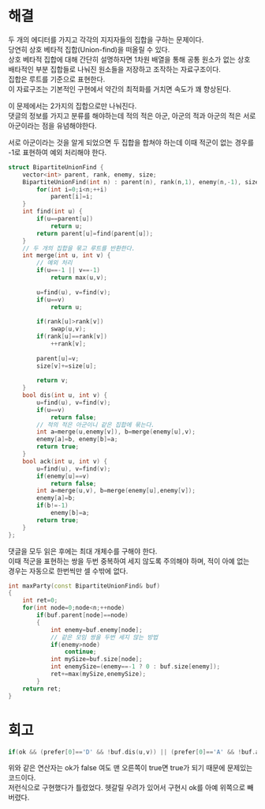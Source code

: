 # 해결 
두 개의 에디터를 가지고 각각의 지지자들의 집합을 구하는 문제이다.  
당연히 상호 베타적 집합(Union-find)을 떠올릴 수 있다.  
상호 베타적 집합에 대해 간단히 설명하자면 1차원 배열을 통해 공통 원소가 없는 상호 배타적인 부분 집합들로 나눠진 원소들을 저장하고 조작하는 자료구조이다.  
집합은 루트를 기준으로 표현한다.  
이 자료구조는 기본적인 구현에서 약간의 최적화를 거치면 속도가 꽤 향상된다.  

이 문제에서는 2가지의 집합으로만 나눠진다.  
댓글의 정보를 가지고 분류를 해야하는데 적의 적은 아군, 아군의 적과 아군의 적은 서로 아군이라는 점을 유념해야한다.  

서로 아군이라는 것을 알게 되었으면 두 집합을 합쳐야 하는데 이때 적군이 없는 경우를 -1로 표현하여 예외 처리해야 한다.  
```c++
struct BipartiteUnionFind {
    vector<int> parent, rank, enemy, size;
    BipartiteUnionFind(int n) : parent(n), rank(n,1), enemy(n,-1), size(n,1) {
        for(int i=0;i<n;++i)
            parent[i]=i;
    }
    int find(int u) {
        if(u==parent[u])
            return u;
        return parent[u]=find(parent[u]);
    }
    // 두 개의 집합을 묶고 루트를 반환한다.  
    int merge(int u, int v) {
        // 예외 처리
        if(u==-1 || v==-1)
            return max(u,v);
        
        u=find(u), v=find(v);
        if(u==v)
            return u;
        
        if(rank[u]>rank[v])
            swap(u,v);
        if(rank[u]==rank[v])
            ++rank[v];
        
        parent[u]=v;
        size[v]+=size[u];
        
        return v;
    }
    bool dis(int u, int v) {
        u=find(u), v=find(v);
        if(u==v)
            return false;
        // 적의 적은 아군이니 같은 집합에 묶는다.
        int a=merge(u,enemy[v]), b=merge(enemy[u],v);
        enemy[a]=b, enemy[b]=a;
        return true;
    }
    bool ack(int u, int v) {
        u=find(u), v=find(v);
        if(enemy[u]==v)
            return false;
        int a=merge(u,v), b=merge(enemy[u],enemy[v]);
        enemy[a]=b;
        if(b!=-1)
            enemy[b]=a;
        return true;
    }
};
```

댓글을 모두 읽은 후에는 최대 개체수를 구해야 한다.  
이때 적군을 표현하는 쌍을 두번 중복하여 세지 않도록 주의해야 하며, 적이 아예 없는 경우는 자동으로 한번씩만 셀 수밖에 없다.  
```c++
int maxParty(const BipartiteUnionFind& buf)
{
    int ret=0;
    for(int node=0;node<n;++node)
        if(buf.parent[node]==node)
        {
            int enemy=buf.enemy[node];
            // 같은 모임 쌍을 두번 세지 않는 방법
            if(enemy>node)
                continue;
            int mySize=buf.size[node];
            int enemySize=(enemy==-1 ? 0 : buf.size[enemy]);
            ret+=max(mySize,enemySize);
        }
    return ret;
}
```
# 회고 
```c++
if(ok && (prefer[0]=='D' && !buf.dis(u,v)) || (prefer[0]=='A' && !buf.ack(u,v)))
```
위와 같은 연산자는 ok가 false 여도 맨 오른쪽이 true면 true가 되기 때문에 문제있는 코드이다.  
저런식으로 구현했다가 틀렸었다. 헷갈릴 우려가 있어서 구현시 ok를 아예 위쪽으로 빼버렸다.

